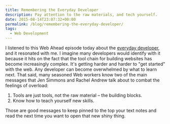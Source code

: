 ```yaml
---
title: Remembering the Everyday Developer
description: Pay attention to the raw materials, and tech yourself.
date: 2015-08-14T23:07:32+00:00
permalink: /blog/remembering-the-everyday-developer/
tags:
  - Web Development
---
```


I listened to this Web Ahead episode today about the [everyday developer](http://thewebahead.net/104), and it resonated with me. I imagine many developers would identify with it because it hits on the fact that the tool chain for building websites has become increasingly complex. It's getting harder and harder to "get started" with the web. Any developer can become overwhelmed by what to learn next. That said, many seasoned Web workers know two of the main messages that Jen Simmons and Rachel Andrew talk about to combat the feelings of overload:

1. Tools are just tools, not the raw material – the building blocks.
2. Know how to teach yourself new skills.

Those are good messages to keep pinned to the top your text notes and read the next time you want to open that new shiny thing.

